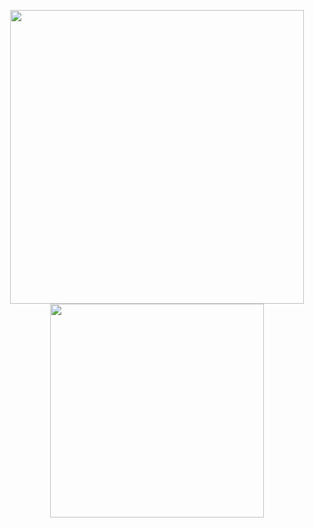 
<!-- [![GitHub Action Stats](https://github-readme-stats.vercel.app/api?username=mudox&count_private=true&show_icons=true&hide_title=true&hide_border=true&include_all_commits=true)](https://github.com/mudox/github-readme-stats)

[![Top Langs](https://github-readme-stats.vercel.app/api/top-langs/?username=mudox&hide_border=true&layout=compact&hide_title=true&langs_count=10)](https://github.com/mudox/github-readme-stats) -->

<!-- [![Trophy](https://github-profile-trophy.vercel.app/?username=mudox&margin-w=15&margin-h=15&no-bg=true&no-frame=true&column=4)](https://github.com/mudox/github-profile-trophy) -->

<p align="center">
<img src="https://github-readme-stats.vercel.app/api?username=mudox&count_private=true&show_icons=true&hide_title=true&hide_border=true&include_all_commits=true" width=470px>
<img src="https://github-readme-stats.vercel.app/api/top-langs/?username=mudox&hide_border=true&layout=compact&hide_title=true&langs_count=8&hide=HTML,CSS" width=342px>
</p>
